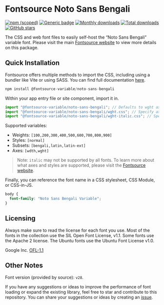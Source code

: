 # Fontsource Noto Sans Bengali

[![npm (scoped)](https://img.shields.io/npm/v/@fontsource-variable/noto-sans-bengali?color=brightgreen)](https://www.npmjs.com/package/@fontsource-variable/noto-sans-bengali) [![Generic badge](https://img.shields.io/badge/fontsource-passing-brightgreen)](https://github.com/fontsource/fontsource) [![Monthly downloads](https://badgen.net/npm/dm/@fontsource-variable/noto-sans-bengali)](https://github.com/fontsource/fontsource) [![Total downloads](https://badgen.net/npm/dt/@fontsource-variable/noto-sans-bengali)](https://github.com/fontsource/fontsource) [![GitHub stars](https://img.shields.io/github/stars/fontsource/fontsource.svg?style=social&label=Star)](https://github.com/fontsource/fontsource/stargazers)

The CSS and web font files to easily self-host the “Noto Sans Bengali” variable font. Please visit the main [Fontsource website](https://fontsource.org/fonts/noto-sans-bengali) to view more details on this package.

## Quick Installation

Fontsource offers multiple methods to import the CSS, including using a bundler like Vite or using SASS. You can find full documentation [here](https://fontsource.org/docs/getting-started/introduction).

```javascript
npm install @fontsource-variable/noto-sans-bengali
```

Within your app entry file or site component, import it in.

```javascript
import "@fontsource-variable/noto-sans-bengali"; // Defaults to wght axis
import "@fontsource-variable/noto-sans-bengali/wght.css"; // Specify axis
import "@fontsource-variable/noto-sans-bengali/wght-italic.css"; // Specify axis and style
```

Supported variables:
- Weights: `[100,200,300,400,500,600,700,800,900]`
- Styles: `[normal]`
- Subsets: `[bengali,latin,latin-ext]`
- Axes: `[wdth,wght]`

> Note: `italic` may not be supported by all fonts. To learn more about what axes and styles are supported, please visit the [Fontsource website](https://fontsource.org/fonts/noto-sans-bengali).

Finally, you can reference the font name in a CSS stylesheet, CSS Module, or CSS-in-JS.

```css
body {
  font-family: "Noto Sans Bengali Variable";
}
```

## Licensing
Always make sure to read the license for each font you use. Most of the fonts in the collection use the SIL Open Font License, v1.1. Some fonts use the Apache 2 license. The Ubuntu fonts use the Ubuntu Font License v1.0.

Google Inc.
[OFL-1.1](http://scripts.sil.org/OFL)

## Other Notes
Font version (provided by source): `v28`.

If you have any suggestions or ideas to improve the performance of font loading or expand the existing library, feel free to star and contribute to this repository. You can share your suggestions or ideas by creating an [issue](https://github.com/fontsource/fontsource/issues).